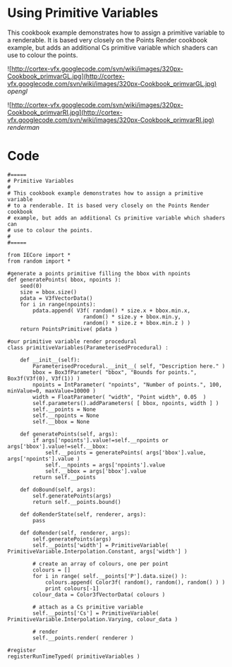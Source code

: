 # Using Primitive Variables #

This cookbook example demonstrates how to assign a primitive variable to a renderable. It is based very closely on the Points Render cookbook example, but adds an additional Cs primitive variable which shaders can use to colour the points.

![http://cortex-vfx.googlecode.com/svn/wiki/images/320px-Cookbook_primvarGL.jpg](http://cortex-vfx.googlecode.com/svn/wiki/images/320px-Cookbook_primvarGL.jpg)
_opengl_

![http://cortex-vfx.googlecode.com/svn/wiki/images/320px-Cookbook_primvarRI.jpg](http://cortex-vfx.googlecode.com/svn/wiki/images/320px-Cookbook_primvarRI.jpg)
_renderman_

# Code #
```
#=====
# Primitive Variables
#
# This cookbook example demonstrates how to assign a primitive variable
# to a renderable. It is based very closely on the Points Render cookbook
# example, but adds an additional Cs primitive variable which shaders can
# use to colour the points.
#
#=====

from IECore import * 
from random import *

#generate a points primitive filling the bbox with npoints
def generatePoints( bbox, npoints ):
	seed(0)
	size = bbox.size()
	pdata = V3fVectorData()
	for i in range(npoints):
		pdata.append( V3f( random() * size.x + bbox.min.x,
						random() * size.y + bbox.min.y,
						random() * size.z + bbox.min.z ) )
	return PointsPrimitive( pdata )

#our primitive variable render procedural
class primitiveVariables(ParameterisedProcedural) :

	def __init__(self): 
		ParameterisedProcedural.__init__( self, "Description here." )
		bbox = Box3fParameter( "bbox", "Bounds for points.", Box3f(V3f(0), V3f(1)) )
		npoints = IntParameter( "npoints", "Number of points.", 100, minValue=0, maxValue=10000 )
		width = FloatParameter( "width", "Point width", 0.05  )
		self.parameters().addParameters( [ bbox, npoints, width ] )
		self.__points = None
		self.__npoints = None
		self.__bbox = None

	def generatePoints(self, args): 
		if args['npoints'].value!=self.__npoints or args['bbox'].value!=self.__bbox:
			self.__points = generatePoints( args['bbox'].value, args['npoints'].value )
			self.__npoints = args['npoints'].value
			self.__bbox = args['bbox'].value
		return self.__points

	def doBound(self, args): 
		self.generatePoints(args)
		return self.__points.bound()

	def doRenderState(self, renderer, args):
		pass 

	def doRender(self, renderer, args): 
		self.generatePoints(args)
		self.__points['width'] = PrimitiveVariable( PrimitiveVariable.Interpolation.Constant, args['width'] )

		# create an array of colours, one per point 
		colours = []
		for i in range( self.__points['P'].data.size() ):
			colours.append( Color3f( random(), random(), random() ) )
			print colours[-1]
		colour_data = Color3fVectorData( colours )

		# attach as a Cs primitive variable 
		self.__points['Cs'] = PrimitiveVariable( PrimitiveVariable.Interpolation.Varying, colour_data )

		# render 
		self.__points.render( renderer )

#register
registerRunTimeTyped( primitiveVariables )
```